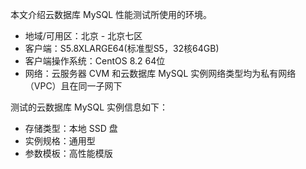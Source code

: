 本文介绍云数据库 MySQL 性能测试所使用的环境。

- 地域/可用区：北京 - 北京七区
- 客户端：S5.8XLARGE64(标准型S5，32核64GB)
- 客户端操作系统：CentOS 8.2 64位
- 网络：云服务器 CVM 和云数据库 MySQL 实例网络类型均为私有网络（VPC）且在同一子网下
  			

测试的云数据库 MySQL 实例信息如下：
- 存储类型：本地 SSD 盘
- 实例规格：通用型
- 参数模板：高性能模版
